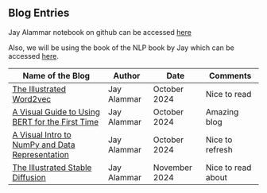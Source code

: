 ## Blog Entries

Jay Alammar notebook on github can be accessed [here](https://github.com/jalammar/jalammar.github.io/tree/master/notebooks)

Also, we will be using the book of the NLP book by Jay which can be accessed [here](https://github.com/HandsOnLLM/Hands-On-Large-Language-Models/tree/main ). 



| Name of the Blog                                                                 | Author          | Date         | Comments           |
|----------------------------------------------------------------------------------|-----------------|--------------|---------------------|
| [The Illustrated Word2vec](https://jalammar.github.io/illustrated-word2vec/)   | Jay Alammar     | October 2024 | Nice to read        |
| [A Visual Guide to Using BERT for the First Time](https://jalammar.github.io/a-visual-guide-to-using-bert-for-the-first-time/) | Jay Alammar     | October 2024 | Amazing blog        |
| [A Visual Intro to NumPy and Data Representation](https://jalammar.github.io/visual-numpy/) | Jay Alammar     | October 2024   | Nice to refresh     |
| [The Illustrated Stable Diffusion](https://jalammar.github.io/illustrated-stable-diffusion/)   | Jay Alammar     | November 2024| Nice to read about     |

